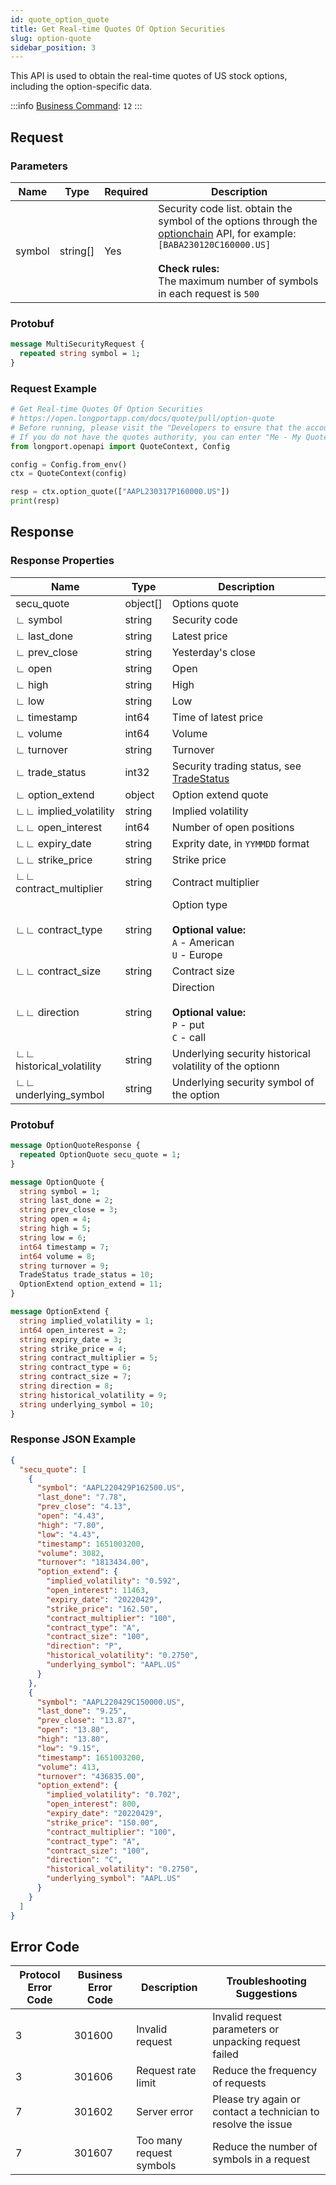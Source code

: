 ```yaml
---
id: quote_option_quote
title: Get Real-time Quotes Of Option Securities
slug: option-quote
sidebar_position: 3
---
```


This API is used to obtain the real-time quotes of US stock options, including the option-specific data.

:::info
[Business Command](../../socket/biz-command): `12`
:::

## Request

### Parameters

| Name   | Type     | Required | Description                                                                                                                                                                                                                                      |
|--------|----------|----------|--------------------------------------------------------------------------------------------------------------------------------------------------------------------------------------------------------------------------------------------------|
| symbol | string[] | Yes      | Security code list. obtain the symbol of the options through the [optionchain](./optionchain-date-strike.md) API, for example: `[BABA230120C160000.US]` <br /><br />**Check rules:**<br />The maximum number of symbols in each request is `500` |

### Protobuf

```protobuf
message MultiSecurityRequest {
  repeated string symbol = 1;
}
```

### Request Example

```python
# Get Real-time Quotes Of Option Securities
# https://open.longportapp.com/docs/quote/pull/option-quote
# Before running, please visit the "Developers to ensure that the account has the correct quotes authority.
# If you do not have the quotes authority, you can enter "Me - My Quotes - Store" to purchase the authority through the "LongPort" mobile app.
from longport.openapi import QuoteContext, Config

config = Config.from_env()
ctx = QuoteContext(config)

resp = ctx.option_quote(["AAPL230317P160000.US"])
print(resp)
```

## Response

### Response Properties

| Name                     | Type     | Description                                                                          |
|--------------------------|----------|--------------------------------------------------------------------------------------|
| secu_quote               | object[] | Options quote                                                                        |
| ∟ symbol                 | string   | Security code                                                                        |
| ∟ last_done              | string   | Latest price                                                                         |
| ∟ prev_close             | string   | Yesterday's close                                                                    |
| ∟ open                   | string   | Open                                                                                 |
| ∟ high                   | string   | High                                                                                 |
| ∟ low                    | string   | Low                                                                                  |
| ∟ timestamp              | int64    | Time of latest price                                                                 |
| ∟ volume                 | int64    | Volume                                                                               |
| ∟ turnover               | string   | Turnover                                                                             |
| ∟ trade_status           | int32    | Security trading status, see [TradeStatus](../objects#tradestatus---security-status) |
| ∟ option_extend          | object   | Option extend quote                                                                  |
| ∟∟ implied_volatility    | string   | Implied volatility                                                                   |
| ∟∟ open_interest         | int64    | Number of open positions                                                             |
| ∟∟ expiry_date           | string   | Exprity date, in `YYMMDD` format                                                     |
| ∟∟ strike_price          | string   | Strike price                                                                         |
| ∟∟ contract_multiplier   | string   | Contract multiplier                                                                  |
| ∟∟ contract_type         | string   | Option type <br /><br />**Optional value:**<br />`A` - American <br />`U` - Europe   |
| ∟∟ contract_size         | string   | Contract size                                                                        |
| ∟∟ direction             | string   | Direction <br /><br />**Optional value:**<br />`P` - put <br />`C` - call            |
| ∟∟ historical_volatility | string   | Underlying security historical volatility of the optionn                             |
| ∟∟ underlying_symbol     | string   | Underlying security symbol of the option                                             |

### Protobuf

```protobuf
message OptionQuoteResponse {
  repeated OptionQuote secu_quote = 1;
}

message OptionQuote {
  string symbol = 1;
  string last_done = 2;
  string prev_close = 3;
  string open = 4;
  string high = 5;
  string low = 6;
  int64 timestamp = 7;
  int64 volume = 8;
  string turnover = 9;
  TradeStatus trade_status = 10;
  OptionExtend option_extend = 11;
}

message OptionExtend {
  string implied_volatility = 1;
  int64 open_interest = 2;
  string expiry_date = 3;
  string strike_price = 4;
  string contract_multiplier = 5;
  string contract_type = 6;
  string contract_size = 7;
  string direction = 8;
  string historical_volatility = 9;
  string underlying_symbol = 10;
}
```

### Response JSON Example

```json
{
  "secu_quote": [
    {
      "symbol": "AAPL220429P162500.US",
      "last_done": "7.78",
      "prev_close": "4.13",
      "open": "4.43",
      "high": "7.80",
      "low": "4.43",
      "timestamp": 1651003200,
      "volume": 3082,
      "turnover": "1813434.00",
      "option_extend": {
        "implied_volatility": "0.592",
        "open_interest": 11463,
        "expiry_date": "20220429",
        "strike_price": "162.50",
        "contract_multiplier": "100",
        "contract_type": "A",
        "contract_size": "100",
        "direction": "P",
        "historical_volatility": "0.2750",
        "underlying_symbol": "AAPL.US"
      }
    },
    {
      "symbol": "AAPL220429C150000.US",
      "last_done": "9.25",
      "prev_close": "13.87",
      "open": "13.80",
      "high": "13.80",
      "low": "9.15",
      "timestamp": 1651003200,
      "volume": 413,
      "turnover": "436835.00",
      "option_extend": {
        "implied_volatility": "0.702",
        "open_interest": 800,
        "expiry_date": "20220429",
        "strike_price": "150.00",
        "contract_multiplier": "100",
        "contract_type": "A",
        "contract_size": "100",
        "direction": "C",
        "historical_volatility": "0.2750",
        "underlying_symbol": "AAPL.US"
      }
    }
  ]
}
```

## Error Code

| Protocol Error Code | Business Error Code | Description              | Troubleshooting Suggestions                                   |
|---------------------|---------------------|--------------------------|---------------------------------------------------------------|
| 3                   | 301600              | Invalid request          | Invalid request parameters or unpacking request failed        |
| 3                   | 301606              | Request rate limit       | Reduce the frequency of requests                              |
| 7                   | 301602              | Server error             | Please try again or contact a technician to resolve the issue |
| 7                   | 301607              | Too many request symbols | Reduce the number of symbols in a request                     |
